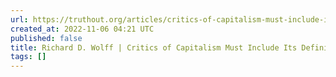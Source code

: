 ```yaml
---
url: https://truthout.org/articles/critics-of-capitalism-must-include-its-definition/
created_at: 2022-11-06 04:21 UTC
published: false
title: Richard D. Wolff | Critics of Capitalism Must Include Its Definition
tags: []
---
```



